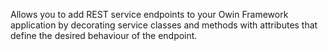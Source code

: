 Allows you to add REST service endpoints to your Owin Framework application
by decorating service classes and methods with attributes that define the
desired behaviour of the endpoint.
